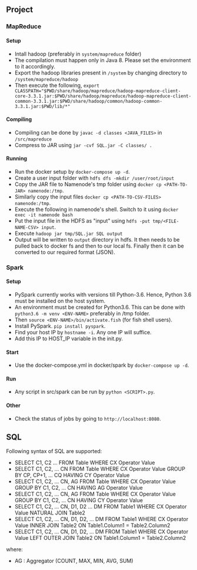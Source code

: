 ## Project
### MapReduce
#### Setup
- Intall hadoop (preferably in `system/mapreduce` folder)
- The compilation must happen only in Java 8. Please set the environment to it accordingly.
- Export the hadoop libraries present in `/system` by changing directory to `/system/mapreduce/hadoop`
- Then execute the following, `export CLASSPATH="$PWD/share/hadoop/mapreduce/hadoop-mapreduce-client-core-3.3.1.jar:$PWD/share/hadoop/mapreduce/hadoop-mapreduce-client-common-3.3.1.jar:$PWD/share/hadoop/common/hadoop-common-3.3.1.jar:$PWD/lib/*"`

#### Compiling
- Compiling can be done by `javac -d classes <JAVA_FILES>` in `/src/mapreduce`
- Compress to JAR using `jar -cvf SQL.jar -C classes/ .`

#### Running
- Run the docker setup by `docker-compose up -d`.
- Create a user input folder with `hdfs dfs -mkdir /user/root/input`
- Copy the JAR file to Namenode's tmp folder using `docker cp <PATH-TO-JAR> namenode:/tmp`.
- Similarly copy the input files `docker cp <PATH-TO-CSV-FILES> namenode:/tmp`.
- Execute the following in namenode's shell. Switch to it using `docker exec -it namenode bash`
- Put the input file in the HDFS as "input" using `hdfs -put tmp/<FILE-NAME-CSV> input`.
- Execute `hadoop jar tmp/SQL.jar SQL output`
- Output will be written to `output` directory in hdfs. It then needs to be pulled back to docker fs and then to our local fs. Finally then it can be converted to our required format (JSON).

### Spark
#### Setup
- PySpark currently works with versions till Python-3.6. Hence, Python 3.6 must be installed on the host system.
- An environment must be created for Python3.6. This can be done with `python3.6 -m venv <ENV-NAME>` preferably in /tmp folder.
- Then `source <ENV-NAME>/bin/activate.fish` (for fish shell users).
- Install PySpark. `pip install pyspark`.
- Find your host IP by `hostname -i`. Any one IP will suffice.
- Add this IP to HOST_IP variable in the init.py.

#### Start
- Use the docker-compose.yml in docker/spark by `docker-compose up -d`.

#### Run
- Any script in src/spark can be run by `python <SCRIPT>.py`.

#### Other
- Check the status of jobs by going to `http://localhost:8080`.

## SQL
Following syntax of SQL are supported:
- SELECT C1, C2 ... FROM Table WHERE CX Operator Value
- SELECT C1, C2, ... CN FROM Table WHERE CX Operator Value GROUP BY CP, CP+1, ... CQ HAVING CY Operator Value
- SELECT C1, C2, ... CN, AG FROM Table WHERE CX Operator Value GROUP BY C1, C2, ... CN HAVING AG Operator Value
- SELECT C1, C2, ... CN, AG FROM Table WHERE CX Operator Value GROUP BY C1, C2, ... CN HAVING CY Operator Value
- SELECT C1, C2, ... CN, D1, D2 ... DM FROM Table1 WHERE CX Operator Value NATURAL JOIN Table2
- SELECT C1, C2, ... CN, D1, D2, ... DM FROM Table1 WHERE CX Operator Value INNER JOIN Table2 ON Table1.Column1 = Table2.Column2
- SELECT C1, C2, ... CN, D1, D2, ... DM FROM Table1 WHERE CX Operator Value LEFT OUTER JOIN Table2 ON Table1.Column1 = Table2.Column2 

where:
- AG : Aggregator (COUNT, MAX, MIN, AVG, SUM)

